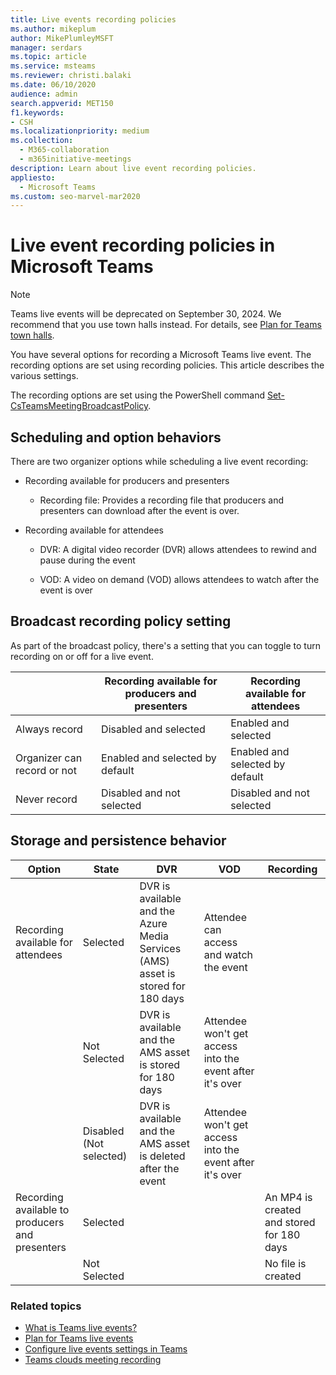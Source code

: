 ```yaml
---
title: Live events recording policies
ms.author: mikeplum
author: MikePlumleyMSFT
manager: serdars
ms.topic: article
ms.service: msteams
ms.reviewer: christi.balaki
ms.date: 06/10/2020
audience: admin
search.appverid: MET150
f1.keywords:
- CSH
ms.localizationpriority: medium
ms.collection: 
  - M365-collaboration
  - m365initiative-meetings
description: Learn about live event recording policies.
appliesto: 
  - Microsoft Teams
ms.custom: seo-marvel-mar2020
---
```


# Live event recording policies in Microsoft Teams

> [!NOTE]
> Teams live events will be deprecated on September 30, 2024. We recommend that you use town halls instead. For details, see [Plan for Teams town halls](/microsoftteams/plan-town-halls).

You have several options for recording a Microsoft Teams live event. The recording options are set using recording policies. This article describes the various settings.

The recording options are set using the PowerShell command [Set-CsTeamsMeetingBroadcastPolicy](/powershell/module/skype/set-csteamsmeetingbroadcastpolicy).

## Scheduling and option behaviors

There are two organizer options while scheduling a live event recording:

- Recording available for producers and presenters

  - Recording file: Provides a recording file that producers and presenters can download after the event is over.

- Recording available for attendees

  - DVR: A digital video recorder (DVR) allows attendees to rewind and pause during the event

  - VOD: A video on demand (VOD) allows attendees to watch after the event is over

## Broadcast recording policy setting

As part of the broadcast policy, there's a setting that you can toggle to turn recording on or off for a live event.

| &nbsp;| Recording available for producers and presenters | Recording available for attendees |
| ------------------------------- | ---------------------------------------------------- | ------------------------------------- |
| Always record               | Disabled and selected                                | Enabled and selected         |
| Organizer can record or not | Enabled and selected by default                  | Enabled and selected by default   |
| Never record               | Disabled and not selected                            | Disabled and not selected      |

## Storage and persistence behavior

| Option                                       | State   | DVR                                                   | VOD                                                     | Recording                |
| ------------------------------------------------ | ------------ | --------------------------------------------------------- | ----------------------------------------------------------- | ---------------------------- |
| Recording available for attendees | Selected     | DVR is available and the Azure Media Services (AMS) asset is stored for 180 days | Attendee can access and watch the event                     |                              |
|                                                  | Not Selected | DVR is available and the AMS asset is stored for 180 days | Attendee won't get access into the event after it's over |                              |
||Disabled (Not selected)|DVR is available and the AMS asset is deleted after the event|Attendee won't get access into the event after it's over||
| Recording available to producers and presenters | Selected     |                                                           |                                                             | An MP4 is created and stored for 180 days |
|                                                  | Not Selected |                                                           |                                                             | No file is created           |

### Related topics

- [What is Teams live events?](what-are-teams-live-events.md)
- [Plan for Teams live events](plan-for-teams-live-events.md)
- [Configure live events settings in Teams](configure-teams-live-events.md)
- [Teams clouds meeting recording](../meeting-recording.md)
